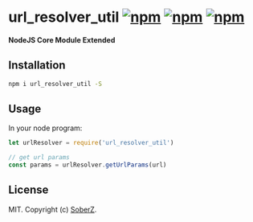 # url_resolver_util [![npm](https://img.shields.io/npm/v/url_resolver_util.svg)](https://www.npmjs.com/package/url_resolver_util) [![npm](https://img.shields.io/npm/dm/url_resolver_util.svg)](https://www.npmjs.com/package/url_resolver_util) [![npm](https://img.shields.io/npm/l/url_resolver_util.svg)](LICENSE)
#### NodeJS Core Module Extended

## Installation

```bash
npm i url_resolver_util -S
```

## Usage

In your node program:

```js
let urlResolver = require('url_resolver_util')

// get url params
const params = urlResolver.getUrlParams(url)
```

## License

MIT. Copyright (c) [SoberZ](https://www.soberz.cn).
